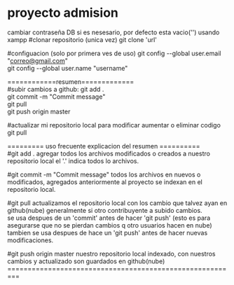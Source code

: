 # proyecto admision
cambiar contraseña DB si es nesesario, por defecto esta vacio('') usando xampp
#clonar repositorio (unica vez)
git clone 'url'

#configuacion (solo por primera ves de uso)
git config --global user.email "correo@gmail.com" <br>
git config --global user.name "username"

============resumen=============<br>
#subir cambios a github:
git add . <br> 
git commit -m "Commit message" <br>
git pull <br>
git push origin master<br>

#actualizar mi repositorio local para modificar aumentar o eliminar codigo
git pull


========= uso frecuente explicacion del resumen ==========<br> 
#git add . 
agregar todos los archivos modificados o creados a nuestro repositorio local el '.' indica todos lo archivos.

#git commit -m "Commit message" 
todos los archivos en nuevos o modificados, agregados anteriormente al proyecto se indexan en el repositorio local.

#git pull
actualizamos el repositorio local con los cambio que talvez ayan en github(nube) generalmente si otro contribuyente a subido cambios.<br>
se usa despues de un 'commit' antes de hacer 'git push' (esto es para asegurarse que no se pierdan cambios q otro usuarios hacen en nube)<br>
tambien se usa despues de hace un 'git push' antes de hacer nuevas modificaciones. 

#git push origin master 
nuestro repositorio local indexado, con nuestros cambios y actualizado son guardados en github(nube) 
=========================================================<br>
